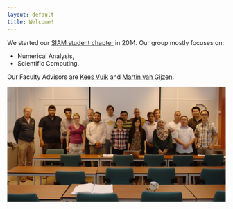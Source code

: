 ```yaml
---
layout: default
title: Welcome!
---
```


We started our [SIAM student chapter] in 2014. Our group mostly focuses on:

+ Numerical Analysis,
+ Scientific Computing.

Our Faculty Advisors are [Kees Vuik] and [Martin van Gijzen].


![members of the SIAM Student Chapter Delft](/images/group.jpg)

[SIAM student chapter]: https://www.siam.org/students/chapters/
[Kees Vuik]: http://ta.twi.tudelft.nl/users/vuik/
[Martin van Gijzen]: http://ta.twi.tudelft.nl/nw/users/gijzen/